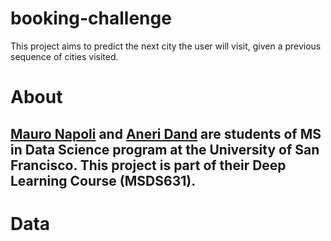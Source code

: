 # booking-challenge
This project aims to predict the next city the user will visit, given a previous sequence of cities visited.

# About <br>
[Mauro Napoli](https://github.com/MauroDNapoli) and [Aneri Dand](https://github.com/aneridand) are students of MS in Data Science program at the University of San Francisco. This project is part of their Deep Learning Course (MSDS631). <br>
---
# Data <br>

